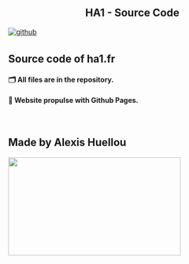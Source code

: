 ## <h2 align="center">HA1 - Source Code</h2>  


<a href="https://github.com/Alxis99" target="_blank" align="center">
<img src=https://img.shields.io/badge/github-%2324292e.svg?&style=for-the-badge&logo=github&logoColor=white alt=github style="margin-bottom: 5px;" />
</a>


## Source code of ha1.fr
#### 🗂 All files are in the repository.
#### 🚀 Website propulse with Github Pages.

<br/>  


## Made by Alexis Huellou
<td valign="top" width="50%" align="center">
<img src="https://i.imgur.com/0UW1yhc.gif" align="left" height="200" width="350" />
</td>